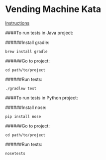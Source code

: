 Vending Machine Kata
=========================
[Instructions](https://github.com/guyroyse/vending-machine-kata)

####To run tests in Java project:

######Install gradle: 

    brew install gradle

######Go to project: 

    cd path/to/project

######Run tests: 

    ./gradlew test

####To run tests in Python project:

######Install nose:

    pip install nose

######Go to project: 

    cd path/to/project
######Run tests: 

    nosetests 